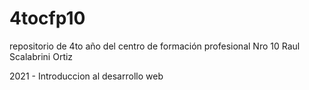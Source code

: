 # 4tocfp10
repositorio  de 4to año del centro de formación profesional Nro 10 Raul Scalabrini Ortiz

2021 - Introduccion al desarrollo web
